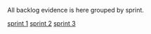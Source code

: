 All backlog evidence is here grouped by sprint.

[sprint 1](./sprint1)
[sprint 2](./sprint2)
[sprint 3](./sprint3)
